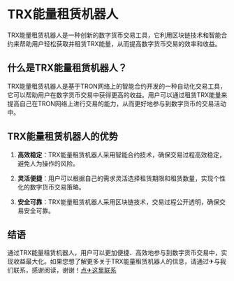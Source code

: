 # TRX能量租赁机器人

TRX能量租赁机器人是一种创新的数字货币交易工具，它利用区块链技术和智能合约来帮助用户轻松获取并租赁TRX能量，从而提高数字货币交易的效率和收益。

## 什么是TRX能量租赁机器人？

TRX能量租赁机器人是基于TRON网络上的智能合约开发的一种自动化交易工具，它可以帮助用户在数字货币交易中获得更高的收益。用户可以通过租赁TRX能量来提高自己在TRON网络上进行交易的能力，从而更好地参与到数字货币的交易活动中。

## TRX能量租赁机器人的优势

1. **高效稳定**：TRX能量租赁机器人采用智能合约技术，确保交易过程高效稳定，避免人为操作的风险。

2. **灵活便捷**：用户可以根据自己的需求灵活选择租赁期限和租赁数量，实现个性化的数字货币交易策略。

3. **安全可靠**：TRX能量租赁机器人采用区块链技术，交易过程公开透明，确保交易安全可靠。

## 结语

通过TRX能量租赁机器人，用户可以更加便捷、高效地参与到数字货币交易中，实现收益最大化。如果您想了解更多关于TRX能量租赁机器人的信息，请通过✈与我们联系，感谢阅读，谢谢！[点✈这里联系](https://trx.tw)